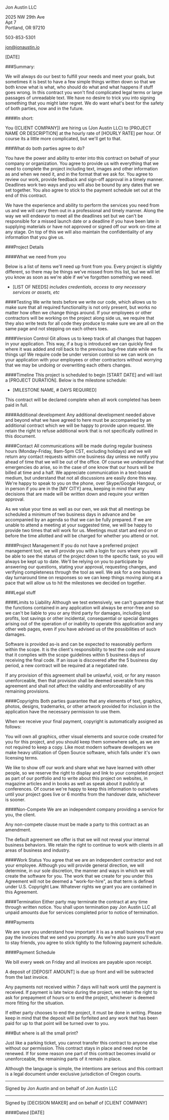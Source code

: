 Jon Austin LLC

2025 NW 29th Ave  
Apt 7  
Portland, OR 97210

503-853-5301

jon@jonaustin.io

[DATE]

###Summary:

We will always do our best to fulfill your needs and meet your goals, but sometimes it is best to have a few simple things written down so that we both know what is what, who should do what and what happens if stuff goes wrong. In this contract you won't find complicated legal terms or large passages of unreadable text. We have no desire to trick you into signing something that you might later regret. We do want what's best for the safety of both parties, now and in the future.

####In short:

You ([CLIENT COMPANY]) are hiring us (Jon Austin LLC) to [PROJECT NAME OR DESCRIPTION] at the hourly rate of [HOURLY RATE] per hour. Of course its a little more complicated, but we'll get to that.

###What do both parties agree to do?

You have the power and ability to enter into this contract on behalf of your company or organization. You agree to provide us with everything that we need to complete the project including text, images and other information as and when we need it, and in the format that we ask for. You agree to review our work, provide feedback and sign-off approval in a timely manner. Deadlines work two ways and you will also be bound by any dates that we set together. You also agree to stick to the payment schedule set out at the end of this contract.

We have the experience and ability to perform the services you need from us and we will carry them out in a professional and timely manner. Along the way we will endeavor to meet all the deadlines set but we can't be responsible for a missed launch date or a deadline if you have been late in supplying materials or have not approved or signed off our work on-time at any stage. On top of this we will also maintain the confidentiality of any information that you give us.

###Project Details

####What we need from you

Below is a list of items we'll need up front from you. Every project is slightly different, so there may be things we've missed from this list, but we will let you know as soon as we're able if we've forgotten something we need.

* [LIST OF NEEDS] *includes credentials, access to any necessary services or assets, etc*

####Testing
We write tests before we write our code, which allows us to make sure that all required functionality is not only present, but works no matter how often we change things around. If your employees or other contractors will be working on the project along side us, we require that they also write tests for all code they produce to make sure we are all on the same page and not stepping on each others toes.

####Version Control
Git allows us to keep track of all changes that happen in your application. This way, if a bug is introduced we can quickly find where it was added and roll back to the previous bug-free state while we fix things up! We require code be under version control so we can work on your application with your employees or other contractors without worrying that we may be undoing or overwriting each others changes.

####Timeline
This project is scheduled to begin [START DATE] and will last a [PROJECT DURATION].
Below is the milestone schedule:

* [MILESTONE NAME, # DAYS REQUIRED]

This contract will be declared complete when all work completed has been paid in full.

####Additional development
Any additional development needed above and beyond what we have agreed to here must be accompanied by an additional contract which we will be happy to provide upon request. We retain the right to refuse additional work that is not specifically outlined in this document.

####Contact
All communications will be made during regular business hours (Monday-Friday, 9am-5pm CST, excluding holidays) and we will return any contact requests within one business day unless we notify you ahead of time that we will be out of the office. Of course we understand that emergencies do arise, so in the case of one know that our hours will be billed at time and a half. We appreciate communication in a text-based medium, but understand that not all discussions are easily done this way. We're happy to speak to you on the phone, over Skype/Google Hangout, or in person if you are in the [MY CITY] area, keeping in mind that any decisions that are made will be written down and require your written approval.

As we value your time as well as our own, we ask that all meetings be scheduled a minimum of two business days in advance and be accompanied by an agenda so that we can be fully prepared. If we are unable to attend a meeting at your suggested time, we will be happy to provide two times that will work for us. Meetings must start and end on or before the time allotted and will be charged for whether you attend or not.

####Project Management
If you do not have a preferred project management tool, we will provide you with a login for ours where you will be able to see the status of the project down to the specific task, so you will always be kept up to date. We'll be relying on you to participate by answering our questions, stating your approval, requesting changes, and verifying completeness through the tool as well. We ask for a one business day turnaround time on responses so we can keep things moving along at a pace that will allow us to hit the milestones we decided on together. 


###Legal stuff

####Limits to Liability
Although we test extensively, we can't guarantee that the functions contained in any application will always be error-free and so we can't be liable to you or any third party for damages, including lost profits, lost savings or other incidental, consequential or special damages arising out of the operation of or inability to operate this application and any other web pages, even if you have advised us of the possibilities of such damages.

Software is provided as-is and can be expected to reasonably perform within the scope. It is the client's responsibility to test the code and assure that it complies with the scope guidelines within 5 business days of receiving the final code. If an issue is discovered after the 5 business day period, a new contract will be required at a negotiated rate.

If any provision of this agreement shall be unlawful, void, or for any reason unenforceable, then that provision shall be deemed severable from this agreement and shall not affect the validity and enforceability of any remaining provisions.

####Copyrights
Both parties guarantee that any elements of text, graphics, photos, designs, trademarks, or other artwork provided for inclusion in the application have the necessary permission to use them.

When we receive your final payment, copyright is automatically assigned as follows:

You will own all graphics, other visual elements and source code created for you for this project, and you should keep them somewhere safe, as we are not required to keep a copy. Like most modern software developers we make heavy utilization of Open Source software, which falls under it's own licensing terms.

We like to show off our work and share what we have learned with other people, so we reserve the right to display and link to your completed project as part of our portfolio and to write about this project on websites, in magazine articles and in books as well as speak about it publicly at conferences. Of course we're happy to keep this information to ourselves until your project goes live or 6 months from the handover date, whichever is sooner.

####Non-Compete
We are an independent company providing a service for you, the client.

Any non-compete clause must be made a party to this contract as an amendment.

The default agreement we offer is that we will not reveal your internal business behaviors. We retain the right to continue to work with clients in all areas of business and industry.

####Work Status
You agree that we are an independent contractor and not your employee. Although you will provide general direction, we will determine, in our sole discretion, the manner and ways in which we will create the software for you. The work that we create for you under this Agreement will not be deemed a "work-for-hire", as that term is defined under U.S. Copyright Law. Whatever rights we grant you are contained in this Agreement.

####Termination
Either party may terminate the contract at any time through written notice. You shall upon termination pay Jon Austin LLC all unpaid amounts due for services completed prior to notice of termination.


###Payments

We are sure you understand how important it is as a small business that you pay the invoices that we send you promptly.  As we're also sure you'll want to stay friends, you agree to stick tightly to the following payment schedule.

####Payment Schedule

We bill every week on Friday and all invoices are payable upon receipt.

A deposit of [DEPOSIT AMOUNT] is due up front and will be subtracted from the last invoice.

Any payments not received within 7 days will halt work until the payment is received. If payment is late twice during the project, we retain the right to ask for prepayment of hours or to end the project, whichever is deemed more fitting for the situation.

If either party chooses to end the project, it must be done in writing. Please keep in mind that the deposit will be forfeited and any work that has been paid for up to that point will be turned over to you.


###But where is all the small print?

Just like a parking ticket, you cannot transfer this contract to anyone else without our permission. This contract stays in place and need not be renewed. If for some reason one part of this contract becomes invalid or unenforceable, the remaining parts of it remain in place.

Although the language is simple, the intentions are serious and this contract is a legal document under exclusive jurisdiction of Oregon courts.


__________________________________________________
Signed by Jon Austin and on behalf of Jon Austin LLC


__________________________________________________
Signed by [DECISION MAKER] and on behalf of [CLIENT COMPANY]


####Dated [DATE]
